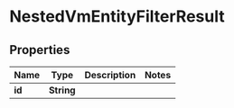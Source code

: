 

# NestedVmEntityFilterResult


## Properties

Name | Type | Description | Notes
------------ | ------------- | ------------- | -------------
**id** | **String** |  | 



